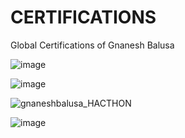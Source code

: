 # CERTIFICATIONS
Global Certifications of Gnanesh Balusa 

![image](https://github.com/user-attachments/assets/f8751fc6-878a-43ab-bef2-ea45758a8a2a)


![image](https://github.com/user-attachments/assets/0b6c4b1c-667e-4823-b510-d2541d24ff72)

![gnaneshbalusa_HACTHON](https://github.com/gnanesh-16/CERTIFICATIONS/assets/98212179/18837170-c547-4bb3-8932-cea80bfab779)


![image](https://github.com/user-attachments/assets/f86f0a65-cfbd-4989-b9e5-1cdd89a81ea8)
